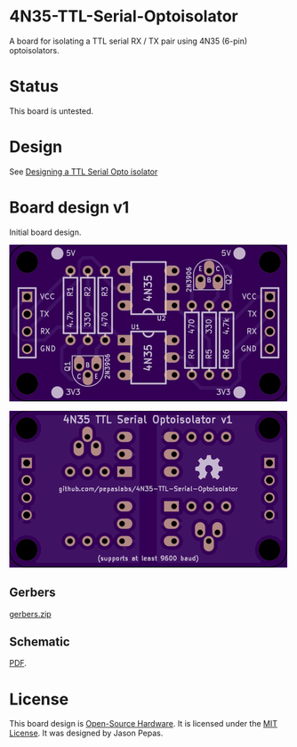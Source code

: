 # 4N35-TTL-Serial-Optoisolator
A board for isolating a TTL serial RX / TX pair using 4N35 (6-pin) optoisolators.

# Status

This board is untested.

# Design

See [Designing a TTL Serial Opto isolator](https://github.com/pepaslabs/Electronics/wiki/Designing-a-TTL-Serial-Opto-isolator)

# Board design v1

Initial board design.

![](releases/v1/top.png)

![](releases/v1/bottom.png)

## Gerbers

[gerbers.zip](releases/v1/gerbers.zip)

## Schematic

[PDF](releases/v1/4N35-TTL-Serial-Optoisolator%20schematic.pdf).

# License

This board design is [Open-Source Hardware](http://www.oshwa.org/definition/).  It is licensed under the [MIT License](http://opensource.org/licenses/MIT).  It was designed by Jason Pepas.

